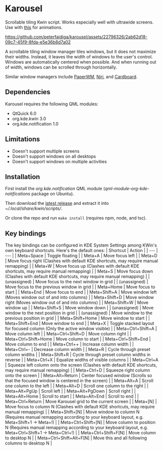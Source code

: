 # Karousel
Scrollable tiling Kwin script. Works especially well with ultrawide screens.
Use with [this](https://github.com/peterfajdiga/kwin4_effect_geometry_change) for animations.

https://github.com/peterfajdiga/karousel/assets/22796326/2ab62d18-09c7-45f9-8fda-e5e36b8d7a02

A scrollable tiling window manager tiles windows, but it does not maximize their widths. Instead, it leaves the width of windows to the user's control.
Windows are automatically centered when possible. And when running out of width, windows can be scrolled through horizontally.

Similar window managers include [PaperWM](https://github.com/paperwm/PaperWM),
[Niri](https://github.com/YaLTeR/niri), and
[Cardboard](https://gitlab.com/cardboardwm/cardboard).

## Dependencies
Karousel requires the following QML modules:
- QtQuick 6.0
- org.kde.kwin 3.0
- org.kde.notification 1.0

## Limitations
- Doesn't support multiple screens
- Doesn't support windows on all desktops
- Doesn't support windows on multiple activities

## Installation
First install the _org.kde.notification_ QML module (_qml-module-org-kde-notifications_ package on Ubuntu).

Then download the [latest release](https://github.com/peterfajdiga/karousel/releases/latest) and extract it into _~/.local/share/kwin/scripts/_.

Or clone the repo and run `make install` (requires npm, node, and tsc).

## Key bindings
The key bindings can be configured in KDE System Settings among KWin's own keyboard shortcuts.
Here's the default ones:
| Shortcut                 | Action                                                                                                                         |
| ---                      | ---                                                                                                                            |
| Meta+Space               | Toggle floating                                                                                                                |
| Meta+A                   | Move focus left                                                                                                                |
| Meta+D                   | Move focus right (Clashes with default KDE shortcuts, may require manual remapping)                                            |
| Meta+W                   | Move focus up (Clashes with default KDE shortcuts, may require manual remapping)                                               |
| Meta+S                   | Move focus down (Clashes with default KDE shortcuts, may require manual remapping)                                             |
| (unassigned)             | Move focus to the next window in grid                                                                                          |
| (unassigned)             | Move focus to the previous window in grid                                                                                      |
| Meta+Home                | Move focus to start                                                                                                            |
| Meta+End                 | Move focus to end                                                                                                              |
| Meta+Shift+A             | Move window left (Moves window out of and into columns)                                                                        |
| Meta+Shift+D             | Move window right (Moves window out of and into columns)                                                                       |
| Meta+Shift+W             | Move window up                                                                                                                 |
| Meta+Shift+S             | Move window down                                                                                                               |
| (unassigned)             | Move window to the next position in grid                                                                                       |
| (unassigned)             | Move window to the previous position in grid                                                                                   |
| Meta+Shift+Home          | Move window to start                                                                                                           |
| Meta+Shift+End           | Move window to end                                                                                                             |
| Meta+X                   | Toggle stacked layout for focused column (Only the active window visible)                                                      |
| Meta+Ctrl+Shift+A        | Move column left                                                                                                               |
| Meta+Ctrl+Shift+D        | Move column right                                                                                                              |
| Meta+Ctrl+Shift+Home     | Move column to start                                                                                                           |
| Meta+Ctrl+Shift+End      | Move column to end                                                                                                             |
| Meta+Ctrl++              | Increase column width                                                                                                          |
| Meta+Ctrl+-              | Decrease column width                                                                                                          |
| Meta+R                   | Cycle through preset column widths                                                                                             |
| Meta+Shift+R             | Cycle through preset column widths in reverse                                                                                  |
| Meta+Ctrl+X              | Equalize widths of visible columns                                                                                             |
| Meta+Ctrl+A              | Squeeze left column onto the screen (Clashes with default KDE shortcuts, may require manual remapping)                         |
| Meta+Ctrl+D              | Squeeze right column onto the screen                                                                                           |
| Meta+Alt+Return          | Center focused window (Scrolls so that the focused window is centered in the screen)                                           |
| Meta+Alt+A               | Scroll one column to the left                                                                                                  |
| Meta+Alt+D               | Scroll one column to the right                                                                                                 |
| Meta+Alt+PgUp            | Scroll left                                                                                                                    |
| Meta+Alt+PgDown          | Scroll right                                                                                                                   |
| Meta+Alt+Home            | Scroll to start                                                                                                                |
| Meta+Alt+End             | Scroll to end                                                                                                                  |
| Meta+Ctrl+Return         | Move Karousel grid to the current screen                                                                                       |
| Meta+[N]                 | Move focus to column N (Clashes with default KDE shortcuts, may require manual remapping)                                      |
| Meta+Shift+[N]           | Move window to column N (Requires manual remapping according to your keyboard layout, e.g. Meta+Shift+1 -> Meta+!)             |
| Meta+Ctrl+Shift+[N]      | Move column to position N (Requires manual remapping according to your keyboard layout, e.g. Meta+Ctrl+Shift+1 -> Meta+Ctrl+!) |
| Meta+Ctrl+Shift+F[N]     | Move column to desktop N                                                                                                       |
| Meta+Ctrl+Shift+Alt+F[N] | Move this and all following columns to desktop N                                                                               |
